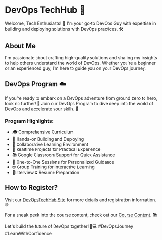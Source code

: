 # DevOps TechHub 🚀

Welcome, Tech Enthusiasts! 👋 I'm your go-to DevOps Guy with expertise in building and deploying solutions with DevOps practices. 🛠️

## About Me

I'm passionate about crafting high-quality solutions and sharing my insights to help others understand the world of DevOps. Whether you're a beginner or an experienced guy, I'm here to guide you on your DevOps journey.

## DevOps Program ☁️

If you're ready to embark on a DevOps adventure from ground zero to hero, look no further! 🌟 Join our DevOps Program to dive deep into the world of DevOps and accelerate your skills. 🚀

### Program Highlights:

- 🎓 Comprehensive Curriculum
- 🚧 Hands-on Building and Deploying
- 🤝 Collaborative Learning Environment
- 🚀 Realtime Projects for Practical Experience
- 📚 Google Classroom Support for Quick Assistance
- 👥 One-to-One Sessions for Personalized Guidance
- 🤓 Group Training for Interactive Learning 
- 🌟Interview & Resume Preparation

## How to Register?

Visit our [DevOpsTechHub Site](https://devopstechhub.github.io/) for more details and registration information. 🌐

For a sneak peek into the course content, check out our [Course Content](https://github.com/devopstechhub/coursecontent/blob/main/README.md). 📚

Let's build the future of DevOps together! 🌈💻 #DevOpsJourney #LearnWithConfidence
